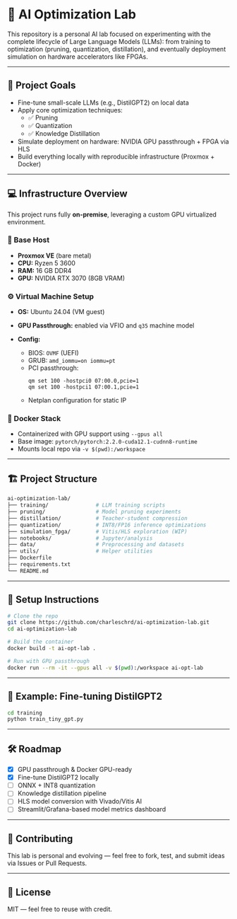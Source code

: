 # 🧠 AI Optimization Lab

This repository is a personal AI lab focused on experimenting with the complete lifecycle of Large Language Models (LLMs): from training to optimization (pruning, quantization, distillation), and eventually deployment simulation on hardware accelerators like FPGAs.

---

## 🚀 Project Goals

- Fine-tune small-scale LLMs (e.g., DistilGPT2) on local data
- Apply core optimization techniques:
  - ✅ Pruning
  - ✅ Quantization
  - ✅ Knowledge Distillation
- Simulate deployment on hardware: NVIDIA GPU passthrough + FPGA via HLS
- Build everything locally with reproducible infrastructure (Proxmox + Docker)

---

## 💻 Infrastructure Overview

This project runs fully **on-premise**, leveraging a custom GPU virtualized environment.

### 🧱 Base Host

- **Proxmox VE** (bare metal)
- **CPU:** Ryzen 5 3600
- **RAM:** 16 GB DDR4
- **GPU:** NVIDIA RTX 3070 (8GB VRAM)

### ⚙️ Virtual Machine Setup

- **OS:** Ubuntu 24.04 (VM guest)
- **GPU Passthrough:** enabled via VFIO and `q35` machine model
- **Config:**

  - BIOS: `OVMF` (UEFI)
  - GRUB: `amd_iommu=on iommu=pt`
  - PCI passthrough:
    ```
    qm set 100 -hostpci0 07:00.0,pcie=1
    qm set 100 -hostpci1 07:00.1,pcie=1
    ```
  - Netplan configuration for static IP

### 🐳 Docker Stack

- Containerized with GPU support using `--gpus all`
- Base image: `pytorch/pytorch:2.2.0-cuda12.1-cudnn8-runtime`
- Mounts local repo via `-v $(pwd):/workspace`

---

## 🏗️ Project Structure

```bash
ai-optimization-lab/
├── training/               # LLM training scripts
├── pruning/                # Model pruning experiments
├── distillation/           # Teacher-student compression
├── quantization/           # INT8/FP16 inference optimizations
├── simulation_fpga/        # Vitis/HLS exploration (WIP)
├── notebooks/              # Jupyter/analysis
├── data/                   # Preprocessing and datasets
├── utils/                  # Helper utilities
├── Dockerfile
├── requirements.txt
└── README.md
```

---

## 🔧 Setup Instructions

```bash
# Clone the repo
git clone https://github.com/charleschrd/ai-optimization-lab.git
cd ai-optimization-lab

# Build the container
docker build -t ai-opt-lab .

# Run with GPU passthrough
docker run --rm -it --gpus all -v $(pwd):/workspace ai-opt-lab
```

---

## 🧪 Example: Fine-tuning DistilGPT2

```bash
cd training
python train_tiny_gpt.py
```

---

## 🛠️ Roadmap

- [x] GPU passthrough & Docker GPU-ready
- [x] Fine-tune DistilGPT2 locally
- [ ] ONNX + INT8 quantization
- [ ] Knowledge distillation pipeline
- [ ] HLS model conversion with Vivado/Vitis AI
- [ ] Streamlit/Grafana-based model metrics dashboard

---

## 🤝 Contributing

This lab is personal and evolving — feel free to fork, test, and submit ideas via Issues or Pull Requests.

---

## 📜 License

MIT — feel free to reuse with credit.
